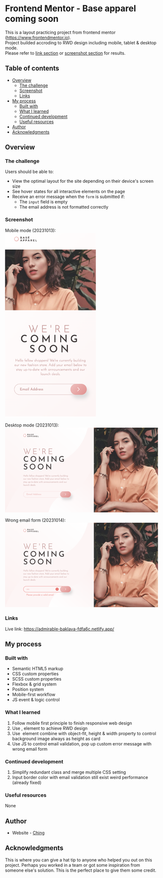 # Frontend Mentor - Base apparel coming soon

This is a layout practicing project from frontend mentor (https://www.frontendmentor.io).
<br/>
Project builded accroding to RWD design including mobile, tablet & desktop mode. 
<br/>
Please refer to [link section](#links) or [screenshot section](#screenshot) for results.

## Table of contents

- [Overview](#overview)
  - [The challenge](#the-challenge)
  - [Screenshot](#screenshot)
  - [Links](#links)
- [My process](#my-process)
  - [Built with](#built-with)
  - [What I learned](#what-i-learned)
  - [Continued development](#continued-development)
  - [Useful resources](#useful-resources)
- [Author](#author)
- [Acknowledgments](#acknowledgments)

## Overview

### The challenge

Users should be able to:

- View the optimal layout for the site depending on their device's screen size
- See hover states for all interactive elements on the page
- Receive an error message when the `form` is submitted if:
  - The `input` field is empty
  - The email address is not formatted correctly

### Screenshot

Mobile mode (20231013):
<br/>
<img src='./images/Screenshot 2023-10-13 at 22.22.39.png' width=300px>

Desktop mode  (20231013):
<br/>
<img src='./images/Screenshot 2023-10-14 at 17.40.33.png' width=700px>

Wrong email form (20231014):
<br/>
<img src='./images/Screenshot 2023-10-14 at 17.37.56.png' width=700px>



### Links

Live link: https://admirable-baklava-fdfa6c.netlify.app/

## My process

### Built with

- Semantic HTML5 markup
- CSS custom properties
- SCSS custom properties
- Flexbox & grid system
- Position system
- Mobile-first workflow
- JS event & logic control

### What I learned

1. Follow mobile first principle to finish responsive web design
2. Use <picture>, <source> element to achieve RWD design
3. Use <img> element combine with object-fit, height & width property to control background image always as height as card
4. Use JS to control email validation, pop up custom error message with wrong email form

### Continued development

1. Simplify redundant class and merge multiple CSS setting
2. Input border color with email validation still exist weird performance (already fixed)

### Useful resources

None

## Author

- Website - [Ching](https://github.com/Ching0810)

## Acknowledgments

This is where you can give a hat tip to anyone who helped you out on this project. Perhaps you worked in a team or got some inspiration from someone else's solution. This is the perfect place to give them some credit.
